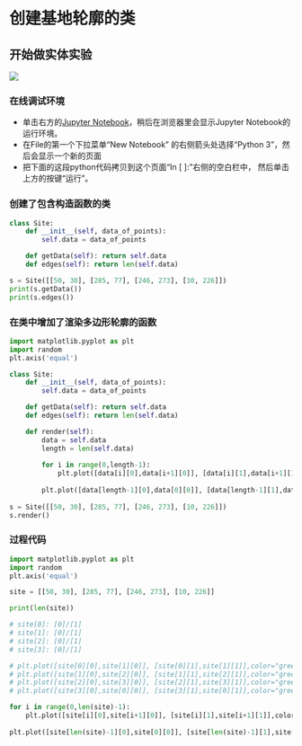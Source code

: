 # 创建基地轮廓的类

## 开始做实体实验

![](/images/矩形在智能建筑设计算法中的应用/对基地轮廓进行网格细分/创建基地轮廓的类/1a1.jpg)

### 在线调试环境

- 单击右方的[Jupyter Notebook](https://mybinder.org/v2/gh/ipython/ipython-in-depth/master?filepath=binder/Index.ipynb)，稍后在浏览器里会显示Jupyter Notebook的运行环境。
- 在File的第一个下拉菜单“New Notebook” 的右侧箭头处选择“Python 3”，然后会显示一个新的页面
- 把下面的这段python代码拷贝到这个页面“In [ ]:”右侧的空白栏中， 然后单击上方的按键“运行”。

### 创建了包含构造函数的类

```python
class Site:
    def __init__(self, data_of_points):
        self.data = data_of_points

    def getData(self): return self.data
    def edges(self): return len(self.data)

s = Site([[50, 30], [285, 77], [246, 273], [10, 226]])
print(s.getData())
print(s.edges())
```

### 在类中增加了渲染多边形轮廓的函数

```python
import matplotlib.pyplot as plt
import random
plt.axis('equal')

class Site:
    def __init__(self, data_of_points):
        self.data = data_of_points

    def getData(self): return self.data
    def edges(self): return len(self.data)

    def render(self):
        data = self.data
        length = len(self.data)
                
        for i in range(0,length-1):
            plt.plot([data[i][0],data[i+1][0]], [data[i][1],data[i+1][1]],color="green")
          
        plt.plot([data[length-1][0],data[0][0]], [data[length-1][1],data[0][1]],color="green")
        
s = Site([[50, 30], [285, 77], [246, 273], [10, 226]])
s.render()
```

### 过程代码
```python
import matplotlib.pyplot as plt
import random
plt.axis('equal')

site = [[50, 30], [285, 77], [246, 273], [10, 226]]

print(len(site))

# site[0]: [0]/[1]
# site[1]: [0]/[1]
# site[2]: [0]/[1]
# site[3]: [0]/[1]

# plt.plot([site[0][0],site[1][0]], [site[0][1],site[1][1]],color="green")
# plt.plot([site[1][0],site[2][0]], [site[1][1],site[2][1]],color="green")
# plt.plot([site[2][0],site[3][0]], [site[2][1],site[3][1]],color="green")
# plt.plot([site[3][0],site[0][0]], [site[3][1],site[0][1]],color="green")

for i in range(0,len(site)-1):
    plt.plot([site[i][0],site[i+1][0]], [site[i][1],site[i+1][1]],color="green")
  
plt.plot([site[len(site)-1][0],site[0][0]], [site[len(site)-1][1],site[0][1]],color="green")
```
